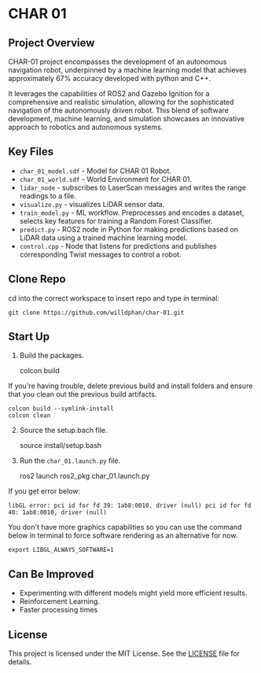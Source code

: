 # CHAR 01

## Project Overview

CHAR-01 project encompasses the development of an autonomous navigation robot, underpinned by a machine learning model that achieves approximately 67% accuracy developed with python and C++.

It leverages the capabilities of ROS2 and Gazebo Ignition for a comprehensive and realistic simulation, allowing for the sophisticated navigation of the autonomously driven robot. This blend of software development, machine learning, and simulation showcases an innovative approach to robotics and autonomous systems.

## Key Files

- `char_01_model.sdf` - Model for CHAR 01 Robot.
- `char_01_world.sdf` - World Environment for CHAR 01.
- `lidar_node` - subscribes to LaserScan messages and writes the range readings to a file.
- `visualize.py` - visualizes LiDAR sensor data.
- `train_model.py` - ML workflow. Preprocesses and encodes a dataset, selects key features for training a Random Forest Classifier.
- `predict.py` - ROS2 node in Python for making predictions based on LiDAR data using a trained machine learning model.
- `control.cpp` - Node that listens for predictions and publishes corresponding Twist messages to control a robot.

## Clone Repo

cd into the correct workspace to insert repo and type in terminal:

    git clone https://github.com/willdphan/char-01.git

## Start Up

1. Build the packages.

    colcon build

If you're having trouble, delete previous build and install folders and ensure that you clean out the previous build artifacts. 

    colcon build --symlink-install
    colcon clean

2. Source the setup.bach file.

    source install/setup.bash

3. Run the `char_01.launch.py` file.

    ros2 launch ros2_pkg char_01.launch.py

If you get error below:

    libGL error: pci id for fd 39: 1ab8:0010, driver (null) pci id for fd 40: 1ab8:0010, driver (null)

You don't have more graphics capabilities so you can use the command below in terminal to force software rendering as an alternative for now.

    export LIBGL_ALWAYS_SOFTWARE=1

## Can Be Improved

- Experimenting with different models might yield more efficient results.
- Reinforcement Learning.
- Faster processing times

## License

This project is licensed under the MIT License. See the [LICENSE](LICENSE) file for details.